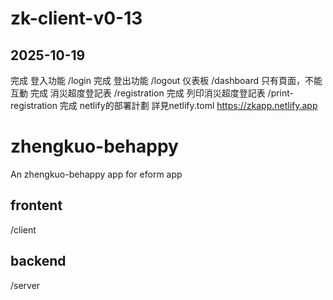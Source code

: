 # zk-client-v0-13

## 2025-10-19
完成 登入功能 /login
完成 登出功能 /logout
仪表板 /dashboard 只有頁面，不能互動
完成 消災超度登記表 /registration
完成 列印消災超度登記表 /print-registration
完成 netlify的部署計劃 詳見netlify.toml
https://zkapp.netlify.app


# zhengkuo-behappy
An zhengkuo-behappy app for eform app

## frontent
/client

## backend
/server
